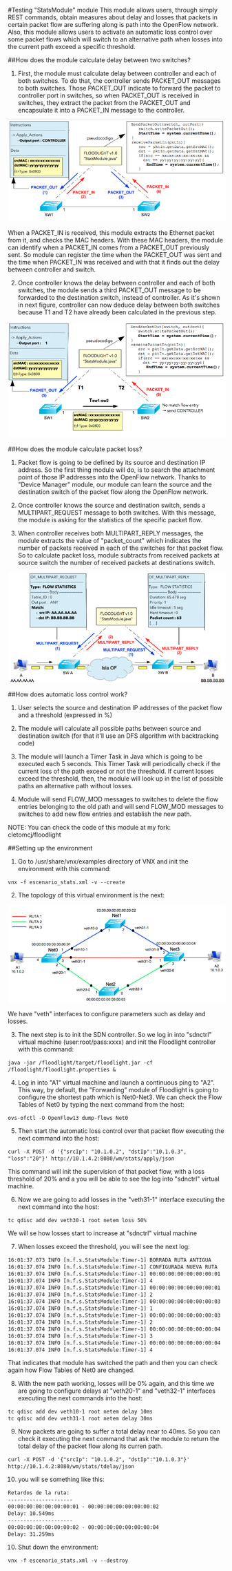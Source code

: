 #Testing "StatsModule" module
This module allows users, through simply REST commands, obtain measures about delay and losses that packets in certain packet flow are suffering along is path into the OpenFlow network. Also, this module allows users to activate an automatic loss control over some packet flows which  will switch to an alternative path when losses into the current path exceed a specific threshold. 

##How does the module calculate delay between two switches?
1. First, the module must calculate delay between controller and each of both switches. To do that, the controller sends PACKET_OUT messages to both switches. Those PACKET_OUT indicate to forward the packet to controller port in switches, so when PACKET_OUT is received in switches, they extract the packet from the PACKET_OUT and encapsulate it into a PACKET_IN message to the controller. 

![delay_1](https://raw.githubusercontent.com/cletomcj/vnx-sdn/master/statsmodule/imagen_6.png)

When a PACKET_IN is received, this module extracts the Ethernet packet from it, and checks the MAC headers. With these MAC headers, the module can identify when a PACKET_IN comes from a PACKET_OUT previously sent. So module can register the time when the PACKET_OUT was sent and the time when PACKET_IN was received and with that it finds out the delay between controller and switch.

2. Once controller knows the delay between controller and each of both switches, the module sends a third PACKET_OUT message to be forwarded to the destination switch, instead of controller. As it's shown in next figure, controller can now deduce delay between both switches because T1 and T2 have already been calculated in the previous step.

![delay_2](https://raw.githubusercontent.com/cletomcj/vnx-sdn/master/statsmodule/imagen_7.png)

##How does the module calculate packet loss?
1. Packet flow is going to be defined by its source and destination IP address. So the first thing module will do, is to search the attachment point of those IP addresses into the OpenFlow network. Thanks to "Device Manager" module, our module can learn the source and the destination switch of the packet flow along the OpenFlow network. 

2. Once controller knows the source and destination switch, sends a MULTIPART_REQUEST message to both switches. With this message, the module is asking for the statistics of the specific packet flow.

3. When controller receives both MULTIPART_REPLY messages, the module extracts the value of "packet_count" which indicates the number of packets received in each of the switches for that packet flow. So to calculate packet loss, module subtracts from received packets at source switch the number of received packets at destinations switch. 

![delay_3](https://raw.githubusercontent.com/cletomcj/vnx-sdn/master/statsmodule/imagen_8.png)

##How does automatic loss control work?
1. User selects the source and destination IP addresses of the packet flow and a threshold (expressed in %)

2. The module will calculate all possible paths between source and destination switch (for that it'll use an DFS algorithm with backtracking code)

3. The module will launch a Timer Task in Java which is going to be executed each 5 seconds. This Timer Task will periodically check if the current loss of the path exceed or not the threshold. If current losses exceed the threshold, then, the module will look up in the list of possible paths an alternative path without losses.

4. Module will send FLOW_MOD messages to switches to delete the flow entries belonging to the old path and will send FLOW_MOD messages to switches to add new flow entries and establish the new path.

NOTE: You can check the code of this module at my fork: cletomcj/floodlight 

##Setting up the environment
1. Go to /usr/share/vnx/examples directory of VNX and init the environment with this command:
~~~
vnx -f escenario_stats.xml -v --create
~~~
2. The topology of this virtual environment is the next:

![topology](https://raw.githubusercontent.com/cletomcj/vnx-sdn/master/statsmodule/esquema_esc7.png)

We have "veth" interfaces to configure parameters such as delay and losses.

3. The next step is to init the SDN controller. So we log in into "sdnctrl" virtual machine (user:root/pass:xxxx) and init the Floodlight controller with this command:
~~~
java -jar /floodlight/target/floodlight.jar -cf /floodlight/floodlight.properties &
~~~
4. Log in into "A1" virtual machine and launch a continuous ping to "A2". This way, by default, the "Forwarding" module of Floodlight is going to configure the shortest path which is Net0-Net3. We can check the Flow Tables of Net0 by typing the next command from the host:
~~~
ovs-ofctl -O OpenFlow13 dump-flows Net0
~~~
5. Then start the automatic loss control over that packet flow executing the next command into the host:
~~~
curl -X POST -d '{"srcIp": "10.1.0.2", "dstIp":"10.1.0.3", "loss":"20"}' http://10.1.4.2:8080/wm/stats/apply/json
~~~
This command will init the supervision of that packet flow, with a loss threshold of 20% and a you will be able to see the log into "sdnctrl" virtual machine.

6. Now we are going to add losses in the "veth31-1" interface executing the next command into the host:
~~~
tc qdisc add dev veth30-1 root netem loss 50%
~~~
We will se how losses start to increase at "sdnctrl" virtual machine

7. When losses exceed the threshold, you will see the next log:
~~~
16:01:37.073 INFO [n.f.s.StatsModule:Timer-1] BORRADA RUTA ANTIGUA 
16:01:37.074 INFO [n.f.s.StatsModule:Timer-1] CONFIGURADA NUEVA RUTA 
16:01:37.074 INFO [n.f.s.StatsModule:Timer-1] 00:00:00:00:00:00:00:01 
16:01:37.074 INFO [n.f.s.StatsModule:Timer-1] 4 
16:01:37.074 INFO [n.f.s.StatsModule:Timer-1] 00:00:00:00:00:00:00:01 
16:01:37.074 INFO [n.f.s.StatsModule:Timer-1] 2 
16:01:37.074 INFO [n.f.s.StatsModule:Timer-1] 00:00:00:00:00:00:00:03 
16:01:37.074 INFO [n.f.s.StatsModule:Timer-1] 1 
16:01:37.074 INFO [n.f.s.StatsModule:Timer-1] 00:00:00:00:00:00:00:03 
16:01:37.074 INFO [n.f.s.StatsModule:Timer-1] 2 
16:01:37.074 INFO [n.f.s.StatsModule:Timer-1] 00:00:00:00:00:00:00:04 
16:01:37.074 INFO [n.f.s.StatsModule:Timer-1] 3 
16:01:37.074 INFO [n.f.s.StatsModule:Timer-1] 00:00:00:00:00:00:00:04 
16:01:37.074 INFO [n.f.s.StatsModule:Timer-1] 4
~~~
That indicates that module has switched the path and then you can check again how Flow Tables of Net0 are changed.

8. With the new path working, losses will be 0% again, and this time we are going to configure delays at "veth20-1" and "veth32-1" interfaces executing the next commands into the host:
~~~
tc qdisc add dev veth10-1 root netem delay 10ms
tc qdisc add dev veth31-1 root netem delay 30ms
~~~
9. Now packets are going to suffer a total delay near to 40ms. So you can check it executing the next command that ask the module to return the total delay of the packet flow along its curren path.
~~~
curl -X POST -d '{"srcIp": "10.1.0.2", "dstIp":"10.1.0.3"}' http://10.1.4.2:8080/wm/stats/tdelay/json
~~~
10. you will se something like this:
~~~
Retardos de la ruta: 
--------------------- 
00:00:00:00:00:00:00:01 - 00:00:00:00:00:00:00:02 
Delay: 10.549ms 
--------------------- 
00:00:00:00:00:00:00:02 - 00:00:00:00:00:00:00:04 
Delay: 31.259ms
~~~
10. Shut down the environment:
~~~
vnx -f escenario_stats.xml -v --destroy
~~~











